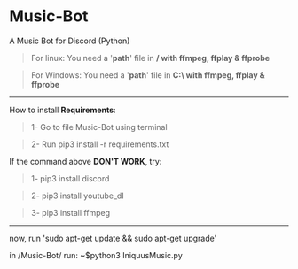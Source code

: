 # Music-Bot
A Music Bot for Discord (Python)

> For linux: You need a '**path**' file in **/ with ffmpeg, ffplay & ffprobe**

> For Windows: You need a '**path**' file in **C:\ with ffmpeg, ffplay & ffprobe**
_____________________________________________________________________

How to install **Requirements**:

> 1- Go to file Music-Bot using terminal

> 2- Run pip3 install -r requirements.txt

If the command above **DON'T WORK**, try:

> 1- pip3 install discord

> 2- pip3 install youtube_dl

> 3- pip3 install ffmpeg

_____________________________________________________________________
now, run 'sudo apt-get update && sudo apt-get upgrade'

in /Music-Bot/ run: ~$python3 IniquusMusic.py
